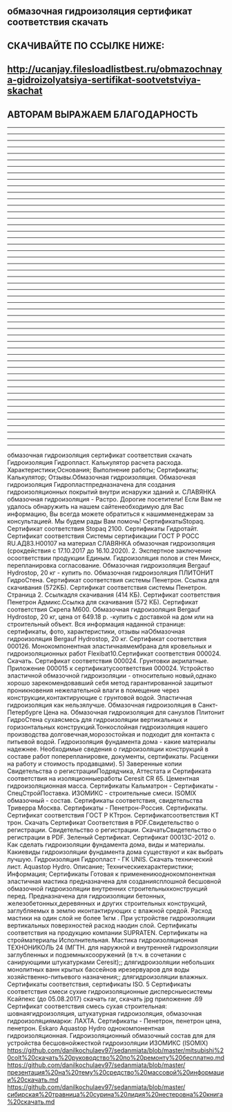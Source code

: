 обмазочная гидроизоляция сертификат соответствия скачать
--------------------------------------------------
СКАЧИВАЙТЕ ПО ССЫЛКЕ НИЖЕ:
--------------------------------------------------
http://ucanjay.filesloadlistbest.ru/obmazochnaya-gidroizolyatsiya-sertifikat-sootvetstviya-skachat
--------------------------------------------------
АВТОРАМ ВЫРАЖАЕМ БЛАГОДАРНОСТЬ
--------------------------------------------------
--------------------------------------------------
--------------------------------------------------
--------------------------------------------------
--------------------------------------------------
--------------------------------------------------
--------------------------------------------------
--------------------------------------------------
--------------------------------------------------
--------------------------------------------------
--------------------------------------------------
--------------------------------------------------
--------------------------------------------------
--------------------------------------------------
--------------------------------------------------
--------------------------------------------------
--------------------------------------------------
--------------------------------------------------
--------------------------------------------------
--------------------------------------------------
--------------------------------------------------
--------------------------------------------------
--------------------------------------------------
--------------------------------------------------
--------------------------------------------------
--------------------------------------------------
--------------------------------------------------
--------------------------------------------------
--------------------------------------------------
--------------------------------------------------
--------------------------------------------------
--------------------------------------------------
--------------------------------------------------
--------------------------------------------------
--------------------------------------------------
--------------------------------------------------
--------------------------------------------------
--------------------------------------------------
--------------------------------------------------
--------------------------------------------------
--------------------------------------------------
--------------------------------------------------
--------------------------------------------------
--------------------------------------------------
--------------------------------------------------
--------------------------------------------------
--------------------------------------------------
--------------------------------------------------
--------------------------------------------------
--------------------------------------------------
--------------------------------------------------
обмазочная гидроизоляция сертификат соответствия скачать Гидроизоляция Гидропласт. Калькулятор расчета расхода. Характеристики;Основания; Выполнение работы; Сертификаты; Калькулятор; Отзывы.Обмазочная гидроизоляция. Обмазочная гидроизоляция Гидропластпредназначена для создания гидроизоляционных покрытий внутри иснаружи зданий и. СЛАВЯНКА обмазочная гидроизоляция - Растро. Дорогие посетители! Если Вам не удалось обнаружить на нашем сайтенеобходимую для Вас информацию, Вы всегда можете обратиться к нашимменеджерам за консультацией. Мы будем рады Вам помочь! СертификатыStopaq. Сертификат соответствия Stopaq 2100. Сертификаты Гидротайт. Сертификат соответствия Системы сертификации ГОСТ Р РОСС RU.АД83.Н00107 на материал СЛАВЯНКА обмазочная гидроизоляция (срокдействия с 17.10.2017 до 16.10.2020). 2. Экспертное заключение осоответствии продукции Единым. Гидроизоляция полов и стен Минск, перепланировка согласование. Обмазочная гидроизоляция Bergauf Hydrostop, 20 кг - купить по. Обмазочная гидроизоляция ПЛИТОНИТ ГидроСтена. Сертификат соответствия системы Пенетрон. Ссылка для скачивания (572KБ). Сертификат соответствия системы Пенетрон. Страница 2. Ссылкадля скачивания (414 КБ). Сертификат соответствия Пенетрон Адмикс.Ссылка для скачивания (572 КБ). Сертификат соответствия Скрепа М600. Обмазочная гидроизоляция Bergauf Hydrostop, 20 кг, цена от 649.18 р. -купить с доставкой на дом или на строительный объект. Вся информация наданной странице: сертификаты, фото, характеристики, отзывы наОбмазочная гидроизоляция Bergauf Hydrostop, 20 кг. Сертификат соответствия 000126. Монокомпонентная эластичнаямембрана для кровельных и гидроизоляционных работ Flexibat10.Сертификат соответствия 000024. Скачать. Сертификат соответствия 000024. Грунтовки акрилатные. Приложение 000015 к сертификатусоответствия 000024. Устройство эластичной обмазочной гидроизоляции - относительно новый,однако хорошо зарекомендовавший себя метод гарантированной защитыот проникновения нежелательной влаги в помещение через конструкции,контактирующие с грунтовой водой. Эластичная гидроизоляция как нельзялучше. Обмазочная гидроизоляция в Санкт-Петербурге Цена на. Обмазочная гидроизоляция для санузлов Плитонит ГидроСтена  сухаясмесь для гидроизоляции вертикальных и горизонтальных конструкций.Тонкослойная гидроизоляция нашего производства долговечная,морозостойкая и подходит для контакта с питьевой водой. Гидроизоляция фундамента дома - какие материалы надежнее. Необходимые сведения о гидроизоляции конструкций в составе работ поперепланировке, документы, сертификаты. Расценки на работу и стоимость продавцами). 5) Заверенные копии Свидетельства о регистрацииПодрядчика, Аттестата и Сертификата соответствия на изоляционныеработы
Ceresit CR 65. Цементная гидроизоляционная масса. Сертификаты Кальматрон - Сертификаты - СпецСтройПоставка. ИЗОМИКС - строительные смеси. ISOMIX обмазочный - состав. Сертификаты соответствия, свидетельства Триверра  Москва. Сертификаты - Пенетрон-Россия. Сертификаты. Сертификат соответствия ГОСТ Р КТтрон. Сертификатсоответствия КТ трон. Скачать Сертификат Соответствия в PDF.Свидетельство о регистрации. Свидетельство о регистрации. СкачатьСвидетельство о регистрации в PDF. Зеленый Сертификат. Сертификат 00013С-2012 о. Как сделать гидроизоляции фундамента дома, виды и материалы. Какиевиды гидроизоляции фундамента дома существуют и как выбрать лучшую. Гидроизоляция Гидропласт - ГК UNIS. Скачать технический лист. Aquastop Hydro. Описание; Техническиехарактеристики; Информация; Сертификаты  Готовая к применениюоднокомпонентная эластичная мастика предназначена для созданиясплошной бесшовной обмазочной гидроизоляции внутренних строительныхконструкций перед. Предназначена для гидроизоляции бетонных, железобетонных,деревянных и других строительных конструкций, заглубляемых в землю иконтактирующих с влажной средой. Расход мастики на один слой не более 1кгм . При устройстве гидроизоляции вертикальных поверхностей расход наодин слой. Сертификаты соответствия на продукцию компании SUPRATEN. Сертификаты на стройматериалы  Исполнительная. Мастика гидроизоляционная ТЕХНОНИКОЛЬ  24 (МГТН. для наружной и внутренней гидроизоляции заглубленных и подземныхсооружений (в т.ч. в сочетании с санирующими штукатурками Ceresit);; длягидроизоляции небольших монолитных ванн крытых бассейнов ирезервуаров для воды хозяйственно-питьевого назначения;; длягидроизоляции влажных. Сертификаты соответствия, сертификаты ISO.
5 Сертификаты соответствия смеси сухие гидроизоляционные дисперсныесистемы Ксайпекс (до 05.08.2017) скачать rar, скачать jpg  приложение .69 Сертификат соответствия смесь сухая строительная: шовнаягидроизоляция, штукатурная гидроизоляция, обмазочная гидроизоляциямарки: ЛАХТА. Сертификаты - Пенетрон, пенетрон цена, пенетрон. Eskaro Aquastop Hydro однокомпонентная гидроизоляционная. Гидроизоляционный обмазочный состав для для устройства бесшовнойжесткой гидроизоляции ИЗОМИКС (ISOMIX)
https://github.com/danilkochulaev97/sedanmiata/blob/master/mitsubishi%20colt%20скачать%20руководство%20по%20ремонту%20бесплатно.md
https://github.com/danilkochulaev97/sedanmiata/blob/master/презентация%20на%20тему%20средство%20массовой%20информации%20скачать.md
https://github.com/danilkochulaev97/sedanmiata/blob/master/сибирская%20травница%20сурина%20лидия%20нестеровна%20книга%20скачать.md